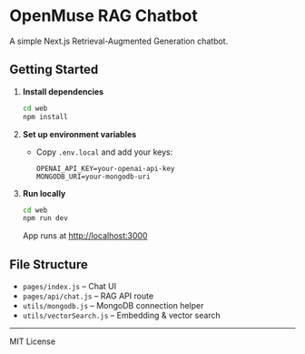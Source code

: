 # OpenMuse RAG Chatbot

A simple Next.js Retrieval-Augmented Generation chatbot.

## Getting Started

1. **Install dependencies**
   ```bash
   cd web
   npm install
   ```

2. **Set up environment variables**
   - Copy `.env.local` and add your keys:
     ```
     OPENAI_API_KEY=your-openai-api-key
     MONGODB_URI=your-mongodb-uri
     ```

3. **Run locally**
   ```bash
   cd web
   npm run dev
   ```
   App runs at [http://localhost:3000](http://localhost:3000)

## File Structure
- `pages/index.js` – Chat UI
- `pages/api/chat.js` – RAG API route
- `utils/mongodb.js` – MongoDB connection helper
- `utils/vectorSearch.js` – Embedding & vector search

---

MIT License
